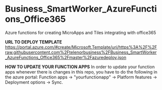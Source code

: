 # Business_SmartWorker_AzureFunctions_Office365
Azure functions for creating MicroApps and Tiles integrating with office365

__URL TO DEPLOY TEMPLATE__
 https://portal.azure.com/#create/Microsoft.Template/uri/https%3A%2F%2Fraw.githubusercontent.com%2Ftelenorbusiness%2FBusiness_SmartWorker_AzureFunctions_Office365%2Fmaster%2Fazuredeploy.json

 __HOW TO UPDATE YOUR FUNCTION APPS__
 In order to update your function apps whenever there is changes in this repo, you have to do the following in the azure portal: Function apps -> "yourfunctionapp" -> Platform features -> Deployment options -> Sync.

